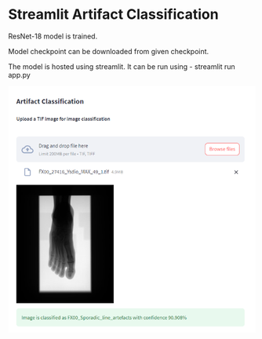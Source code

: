 # Streamlit Artifact Classification

ResNet-18 model is trained.

Model checkpoint can be downloaded from given checkpoint.

The model is hosted using streamlit. It can be run using - streamlit run app.py

![alt text](https://github.com/Vrinda19/StreamlitArtifactClassification/blob/main/streamlit.PNG)
